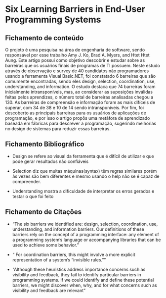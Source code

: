 # Six Learning Barriers in End-User Programming Systems


## Fichamento de conteúdo

O projeto é uma pesquisa na área de engenharia de software, sendo responsável por esse trabalho Amy J. Ko, Brad A. Myers, and Htet Htet Aung. Este artigo possui como objetivo descobrir e estudar sobre as barreiras que os usuários finais de programas de TI possuem. Neste estudo através de observação e survey de 40 candidatos não programadores usando a ferramenta Visual Basic.NET, foi constatado 6 barreiras que são comumente encontradas, sendo eles design, selection, coordination, use, understanding, and information. O estudo destaca que 74 barreiras foram inicialmente intransponíveis, mas, ao considerar as suposições inválidas feitas pelos aprendizes, o número total de barreiras analisadas chegou a 130. As barreiras de compreensão e informação foram as mais difíceis de superar, com 34 de 38 e 10 de 14 sendo intransponíveis. Por fim, foi descoberto as principais barreiras para os usuários de aplicações de programação, e por isso o artigo propôs uma metáfora de aprendizado baseada em fábricas para descrever a programação, sugerindo melhorias no design de sistemas para reduzir essas barreiras. 


## Fichamento Bibliográfico

* Design se refere ao visual da ferramenta que é difícil de utilizar e que pode gerar resultados não confiáveis

* Selection diz que muitas máquinas(syntax) têm regras similares porém às vezes são bem diferentes e mesmo usando o help não se é capaz de compreender.

* Understanding mostra a dificuldade de interpretar os erros gerados e testar o que foi feito


## Fichamento de Citações

* “The six barriers we identified are: design, selection, coordination, use, understanding, and information barriers. Our definitions of these barriers rely on the concept of a programming interface: any element of a programming system’s language or accompanying libraries that can be used to achieve some behavior.”

* “ For coordination barriers, this might involve a more explicit representation of a system’s “invisible rules.””

* “Although these heuristics address importance concerns such as visibility and feedback, they fail to identify particular barriers in programming systems. If we could identify and define these potential barriers, we might discover when, why, and for what concerns such as visibility and feedback are relevant”
